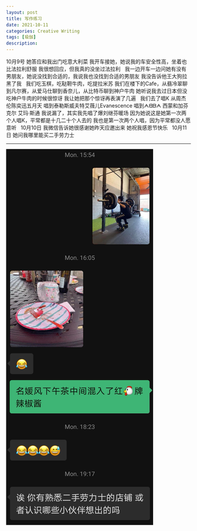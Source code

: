 ```yaml
---
layout: post
title: 写作练习
date: 2021-10-11
categories: Creative Writing
tags: [瑜伽]
description: 
---
```


10月9号
她答应和我出门吃意大利菜
我开车接她，她说我的车安全性高，坐着也比法拉利舒服
我很想回应，但我真的没坐过法拉利
&nbsp;
我一边开车一边问她有没有男朋友，她说没找到合适的，我说我也没找到合适的男朋友
我没告诉他王大狗拉黑了我
&nbsp;
我们吃玉棋，吃鞑靼牛肉，吃提拉米苏
我们在楼下的Cafe，从翡冷翠聊到凡尔赛，从爱马仕聊到香奈儿，从比特币聊到神户牛肉
她听说我去过日本但没吃神户牛肉的时候很惊讶
我让她把那个惊讶再表演了几遍
&nbsp;
我们去了唱K
从周杰伦陈奕迅五月天
唱到泰勒斯威夫特艾薇儿Evanescence
唱到ᗅᗺᗷᗅ 西蒙和加芬克尔 艾玛·斯通
我说漏了，其实我先唱了爆刘继芬暖场
因为她说这是她第一次两个人唱K，平常都是十几二十个人去的
我也是第一次两个人唱，因为平常都没人愿意听
&nbsp;
10月10日
我微信告诉她很感谢她昨天应邀出来
她祝我感恩节快乐
&nbsp;
10月11日
她问我哪里能买二手劳力士

---
![我怎么知道为什么是劳力士](/img/post_img/screenshot_wechat.jpg)
